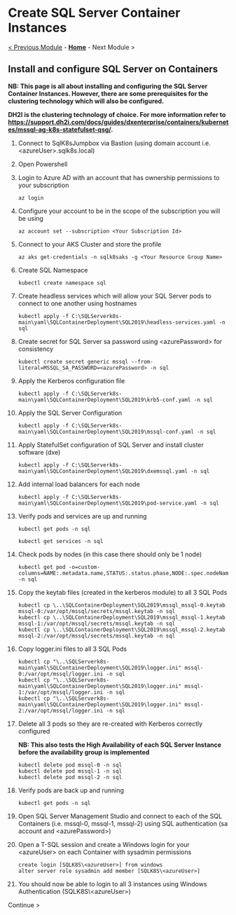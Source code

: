 # Create SQL Server Container Instances

[< Previous Module](../modules/kerberos.md) - **[Home](../README.md)** - Next Module \>

## Install and configure SQL Server on Containers

**NB: This page is all about installing and configuring the SQL Server Container Instances.  However, there are some prerequisites for the clustering technology which will also be configured.**

**DH2I is the clustering technology of choice.  For more information refer to https://support.dh2i.com/docs/guides/dxenterprise/containers/kubernetes/mssql-ag-k8s-statefulset-qsg/.**

1. Connect to SqlK8sJumpbox via Bastion (using domain account i.e. \<azureUser\>.sqlk8s.local)

2. Open Powershell

3. Login to Azure AD with an account that has ownership permissions to your subscription

    ```text
    az login
    ```

4.	Configure your account to be in the scope of the subscription you will be using

    ```text
    az account set --subscription <Your Subscription Id>
    ```

5. Connect to your AKS Cluster and store the profile

    ```text
    az aks get-credentials -n sqlk8saks -g <Your Resource Group Name>
    ```

6. Create SQL Namespace

    ```text
    kubectl create namespace sql
    ```

7. Create headless services which will allow your SQL Server pods to connect to one another using hostnames

    ```text
    kubectl apply -f C:\SQLServerk8s-main\yaml\SQLContainerDeployment\SQL2019\headless-services.yaml -n sql
    ```

8. Create secret for SQL Server sa password using \<azurePassword\> for consistency

    ```text
    kubectl create secret generic mssql --from-literal=MSSQL_SA_PASSWORD=<azurePassword> -n sql
    ```

9. Apply the Kerberos configuration file

    ```text
    kubectl apply -f C:\SQLServerk8s-main\yaml\SQLContainerDeployment\SQL2019\krb5-conf.yaml -n sql
    ```

10. Apply the SQL Server Configuration

    ```text
    kubectl apply -f C:\SQLServerk8s-main\yaml\SQLContainerDeployment\SQL2019\mssql-conf.yaml -n sql
    ```

11. Apply StatefulSet configuration of SQL Server and install cluster software (dxe)

    ```text
    kubectl apply -f C:\SQLServerk8s-main\yaml\SQLContainerDeployment\SQL2019\dxemssql.yaml -n sql
    ```

12. Add internal load balancers for each node

    ```text
    kubectl apply -f C:\SQLServerk8s-main\yaml\SQLContainerDeployment\SQL2019\pod-service.yaml -n sql
    ```

13. Verify pods and services are up and running

    ```text
    kubectl get pods -n sql
    ```

    ```text
    kubectl get services -n sql
    ```

14. Check pods by nodes (in this case there should only be 1 node)

    ```text
    kubectl get pod -o=custom-columns=NAME:.metadata.name,STATUS:.status.phase,NODE:.spec.nodeName -n sql
    ```

15. Copy the keytab files (created in the kerberos module) to all 3 SQL Pods

    ```text
    kubectl cp \..\SQLContainerDeployment\SQL2019\mssql_mssql-0.keytab mssql-0:/var/opt/mssql/secrets/mssql.keytab -n sql
    kubectl cp \..\SQLContainerDeployment\SQL2019\mssql_mssql-1.keytab mssql-1:/var/opt/mssql/secrets/mssql.keytab -n sql
    kubectl cp \..\SQLContainerDeployment\SQL2019\mssql_mssql-2.keytab mssql-2:/var/opt/mssql/secrets/mssql.keytab -n sql
    ```

16. Copy logger.ini files to all 3 SQL Pods

    ```text
    kubectl cp "\..\SQLServerk8s-main\yaml\SQLContainerDeployment\SQL2019\logger.ini" mssql-0:/var/opt/mssql/logger.ini -n sql
    kubectl cp "\..\SQLServerk8s-main\yaml\SQLContainerDeployment\SQL2019\logger.ini" mssql-1:/var/opt/mssql/logger.ini -n sql
    kubectl cp "\..\SQLServerk8s-main\yaml\SQLContainerDeployment\SQL2019\logger.ini" mssql-2:/var/opt/mssql/logger.ini -n sql
    ```

17. Delete all 3 pods so they are re-created with Kerberos correctly configured

    **NB: This also tests the High Availability of each SQL Server Instance before the availability group is implemented**

    ```text
    kubectl delete pod mssql-0 -n sql
    kubectl delete pod mssql-1 -n sql
    kubectl delete pod mssql-2 -n sql
    ```

18. Verify pods are back up and running

    ```text
    kubectl get pods -n sql
    ```

19. Open SQL Server Management Studio and connect to each of the SQL Containers (i.e. mssql-0, mssql-1, mssql-2) using SQL authentication (sa account and \<azurePassword\>)

20. Open a T-SQL session and create a Windows login for your \<azureUser\> on each Container with sysadmin permissions

    ```text
    create login [SQLK8S\<azureUser>] from windows
    alter server role sysadmin add member [SQLK8S\<azureUser>]
    ```

21. You should now be able to login to all 3 instances using Windows Authentication (SQLK8S\\\<azureUser\>)

Continue \>

